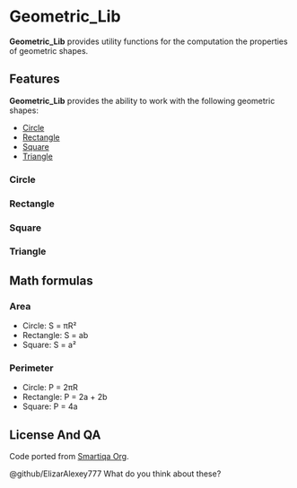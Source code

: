 # Geometric_Lib

**Geometric_Lib** provides utility functions for the computation the 
properties of geometric shapes. 

## Features
**Geometric_Lib** provides the ability to work with the following geometric 
shapes:
- [Circle](https://github.com/ElizarAlexey777/geometric_lib#circle)
- [Rectangle](https://github.com/ElizarAlexey777/geometric_lib#rectangle)
- [Square](https://github.com/ElizarAlexey777/geometric_lib#square)
- [Triangle](https://github.com/ElizarAlexey777/geometric_lib#triangle)

### Circle
### Rectangle
### Square
### Triangle



## Math formulas
### Area
- Circle: S = πR²
- Rectangle: S = ab
- Square: S = a²

### Perimeter
- Circle: P = 2πR
- Rectangle: P = 2a + 2b
- Square: P = 4a


## License And QA
Code ported from [Smartiqa Org](https://github.com/smartiqaorg/geometric_lib).

@github/ElizarAlexey777 What do you think about these?
